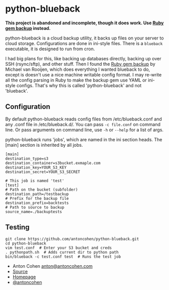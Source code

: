 python-blueback
===============

**This project is abandoned and incomplete, though it does work. Use [Ruby gem backup](https://github.com/meskyanichi/backup) instead.**

python-blueback is a cloud backup utility, it backs up files on your server to cloud storage. Configurations are done in ini-style files. There is a `blueback` executable, it is designed to run from cron.

I had big plans for this, like backing up databases directly, backing up over SSH (rsync/sftp), and other stuff. Then I found the [Ruby gem backup](https://github.com/meskyanichi/backup) by Michael van Rooijen, which does everything I wanted blueback to do, except is doesn't use a nice machine writable config format. I may re-write all the config parsing in Ruby to make the backup gem use YAML or ini-style configs. That's why this is called 'python-blueback' and not 'blueback'.

## Configuration ##
By default python-blueback reads config files from /etc/blueback.conf and any .conf file in /etc/blueback.d/. You can pass `-c file.conf` on command line. Or pass arguments on command line, use `-h` or `--help` for a list of args.

python-blueback runs 'jobs', which are named in the ini section heads. The [main] section is inherited by all jobs.

```
[main]
destination_type=s3
destination_container=s3bucket.exmaple.com
destination_key=YOUR_S3_KEY
destination_secret=YOUR_S3_SECRET

# This job is named 'test'
[test]
# Path on the bucket (subfolder)
destination_path=/testbackup
# Prefix for the backup file
destination_prefix=backtests
# Path to source to backup
source_name=./backuptests
```

## Testing ##
```
git clone https://github.com/antoncohen/python-blueback.git
cd python-blueback
vim test.conf  # Enter your S3 bucket and creds
. pythonpath.sh  # Adds current dir to python path
bin/blueback -c test.conf test  # Runs the test job
```

* Anton Cohen <anton@antoncohen.com>
* [Source](https://github.com/antoncohen/python-blueback)
* [Homepage](http://www.antoncohen.com/)
* [@antoncohen](http://twitter.com/antoncohen)
